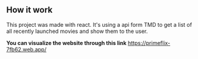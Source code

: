 ## How it work

This project was made with react. It's using a api form TMD to get a list of all recently launched movies and show them to the user.

**You can visualize the website through this link**
https://primeflix-7fb62.web.app/